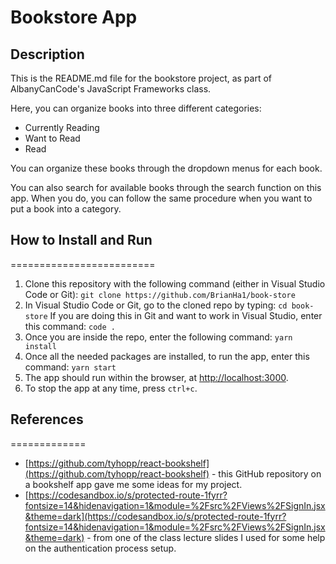 # Bookstore App

## Description
This is the README.md file for the bookstore project, as part of
AlbanyCanCode's JavaScript Frameworks class.

Here, you can organize books into three different categories:
* Currently Reading
* Want to Read
* Read

You can organize these books through the dropdown menus for each book.

You can also search for available books through the search function on this app.
When you do, you can follow the same procedure when you want to put a book into a category.

## How to Install and Run
=========================
1. Clone this repository with the following command (either in Visual Studio Code or Git):
`git clone https://github.com/BrianHa1/book-store`
2. In Visual Studio Code or Git, go to the cloned repo by typing:
`cd book-store`
If you are doing this in Git and want to work in Visual Studio, enter this command:
`code .`
3. Once you are inside the repo, enter the following command:
`yarn install`
4. Once all the needed packages are installed, to run the app, enter this command:
`yarn start`
5. The app should run within the browser, at [http://localhost:3000](http://localhost:3000).
6. To stop the app at any time, press `ctrl+c`.

## References
=============
* [https://github.com/tyhopp/react-bookshelf](https://github.com/tyhopp/react-bookshelf) - this GitHub repository on a bookshelf app gave me some ideas for my project.
* [https://codesandbox.io/s/protected-route-1fyrr?fontsize=14&hidenavigation=1&module=%2Fsrc%2FViews%2FSignIn.jsx&theme=dark](https://codesandbox.io/s/protected-route-1fyrr?fontsize=14&hidenavigation=1&module=%2Fsrc%2FViews%2FSignIn.jsx&theme=dark) - from one of the class lecture slides I used for some help on the authentication process setup.
